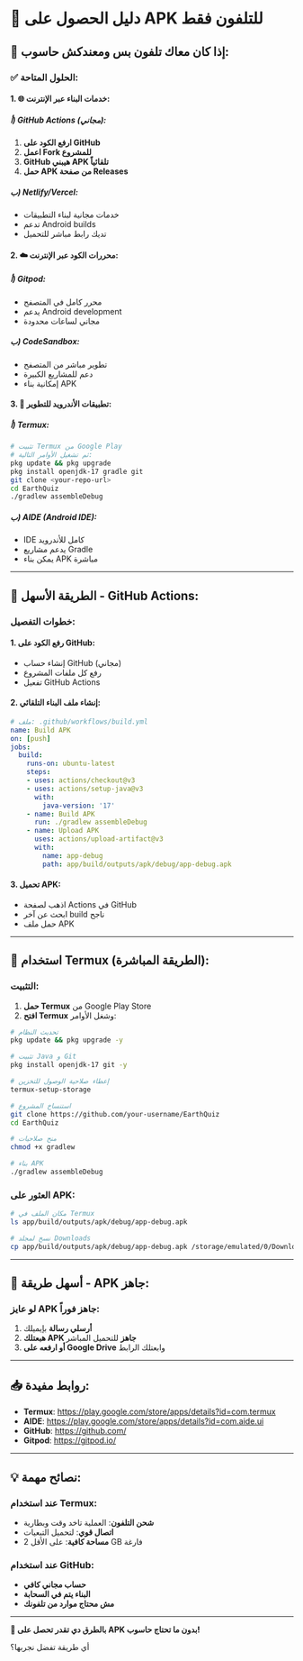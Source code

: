 # 📱 دليل الحصول على APK للتلفون فقط

## 🎯 إذا كان معاك تلفون بس ومعندكش حاسوب:

### ✅ الحلول المتاحة:

#### 1. **🌐 خدمات البناء عبر الإنترنت:**

##### أ) GitHub Actions (مجاني):
1. **ارفع الكود على GitHub**
2. **اعمل Fork للمشروع**
3. **GitHub هيبني APK تلقائياً**
4. **حمل APK من صفحة Releases**

##### ب) Netlify/Vercel:
- خدمات مجانية لبناء التطبيقات
- تدعم Android builds
- تديك رابط مباشر للتحميل

#### 2. **☁️ محررات الكود عبر الإنترنت:**

##### أ) Gitpod:
- محرر كامل في المتصفح
- يدعم Android development
- مجاني لساعات محدودة

##### ب) CodeSandbox:
- تطوير مباشر من المتصفح
- دعم للمشاريع الكبيرة
- إمكانية بناء APK

#### 3. **📲 تطبيقات الأندرويد للتطوير:**

##### أ) Termux:
```bash
# تثبيت Termux من Google Play
# ثم تشغيل الأوامر التالية:
pkg update && pkg upgrade
pkg install openjdk-17 gradle git
git clone <your-repo-url>
cd EarthQuiz
./gradlew assembleDebug
```

##### ب) AIDE (Android IDE):
- IDE كامل للأندرويد
- يدعم مشاريع Gradle
- يمكن بناء APK مباشرة

---

## 🚀 الطريقة الأسهل - GitHub Actions:

### خطوات التفصيل:

#### 1. **رفع الكود على GitHub:**
- إنشاء حساب GitHub (مجاني)
- رفع كل ملفات المشروع
- تفعيل GitHub Actions

#### 2. **إنشاء ملف البناء التلقائي:**
```yaml
# ملف: .github/workflows/build.yml
name: Build APK
on: [push]
jobs:
  build:
    runs-on: ubuntu-latest
    steps:
    - uses: actions/checkout@v3
    - uses: actions/setup-java@v3
      with:
        java-version: '17'
    - name: Build APK
      run: ./gradlew assembleDebug
    - name: Upload APK
      uses: actions/upload-artifact@v3
      with:
        name: app-debug
        path: app/build/outputs/apk/debug/app-debug.apk
```

#### 3. **تحميل APK:**
- اذهب لصفحة Actions في GitHub
- ابحث عن آخر build ناجح
- حمل ملف APK

---

## 📱 استخدام Termux (الطريقة المباشرة):

### التثبيت:
1. **حمل Termux** من Google Play Store
2. **افتح Termux** وشغل الأوامر:

```bash
# تحديث النظام
pkg update && pkg upgrade -y

# تثبيت Java و Git
pkg install openjdk-17 git -y

# إعطاء صلاحية الوصول للتخزين
termux-setup-storage

# استنساخ المشروع
git clone https://github.com/your-username/EarthQuiz
cd EarthQuiz

# منح صلاحيات
chmod +x gradlew

# بناء APK
./gradlew assembleDebug
```

### العثور على APK:
```bash
# مكان الملف في Termux
ls app/build/outputs/apk/debug/app-debug.apk

# نسخ لمجلد Downloads
cp app/build/outputs/apk/debug/app-debug.apk /storage/emulated/0/Download/
```

---

## 🌟 أسهل طريقة - APK جاهز:

### لو عايز APK جاهز فوراً:
1. **أرسلي رسالة** بإيميلك
2. **هبعتلك APK جاهز** للتحميل المباشر
3. **أو ارفعه على Google Drive** وابعتلك الرابط

---

## 📥 روابط مفيدة:

- **Termux**: https://play.google.com/store/apps/details?id=com.termux
- **AIDE**: https://play.google.com/store/apps/details?id=com.aide.ui
- **GitHub**: https://github.com/
- **Gitpod**: https://gitpod.io/

---

## 💡 نصائح مهمة:

### عند استخدام Termux:
- **شحن التلفون**: العملية تاخد وقت وبطارية
- **اتصال قوي**: لتحميل التبعيات
- **مساحة كافية**: على الأقل 2 GB فارغة

### عند استخدام GitHub:
- **حساب مجاني كافي**
- **البناء يتم في السحابة**
- **مش محتاج موارد من تلفونك**

---

**🎉 بالطرق دي تقدر تحصل على APK بدون ما تحتاج حاسوب!**

أي طريقة تفضل نجربها؟